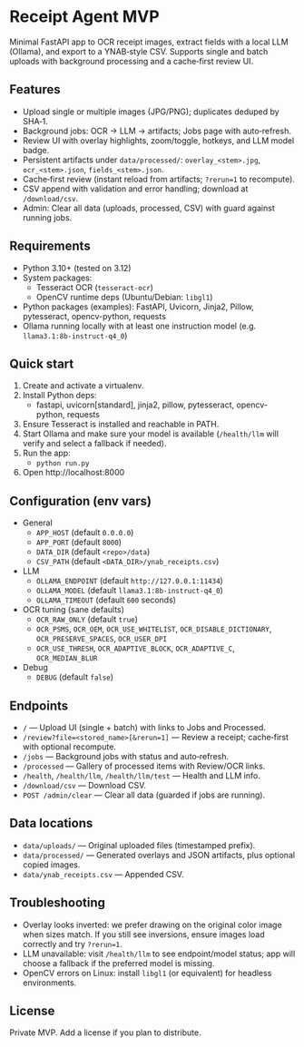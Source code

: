 # Receipt Agent MVP

Minimal FastAPI app to OCR receipt images, extract fields with a local LLM (Ollama), and export to a YNAB‑style CSV. Supports single and batch uploads with background processing and a cache‑first review UI.

## Features
- Upload single or multiple images (JPG/PNG); duplicates deduped by SHA‑1.
- Background jobs: OCR → LLM → artifacts; Jobs page with auto‑refresh.
- Review UI with overlay highlights, zoom/toggle, hotkeys, and LLM model badge.
- Persistent artifacts under `data/processed/`: `overlay_<stem>.jpg`, `ocr_<stem>.json`, `fields_<stem>.json`.
- Cache‑first review (instant reload from artifacts; `?rerun=1` to recompute).
- CSV append with validation and error handling; download at `/download/csv`.
- Admin: Clear all data (uploads, processed, CSV) with guard against running jobs.

## Requirements
- Python 3.10+ (tested on 3.12)
- System packages:
  - Tesseract OCR (`tesseract-ocr`)
  - OpenCV runtime deps (Ubuntu/Debian: `libgl1`)
- Python packages (examples): FastAPI, Uvicorn, Jinja2, Pillow, pytesseract, opencv-python, requests
- Ollama running locally with at least one instruction model (e.g. `llama3.1:8b-instruct-q4_0`)

## Quick start
1. Create and activate a virtualenv.
2. Install Python deps:
   - fastapi, uvicorn[standard], jinja2, pillow, pytesseract, opencv-python, requests
3. Ensure Tesseract is installed and reachable in PATH.
4. Start Ollama and make sure your model is available (`/health/llm` will verify and select a fallback if needed).
5. Run the app:
   - `python run.py`
6. Open http://localhost:8000

## Configuration (env vars)
- General
  - `APP_HOST` (default `0.0.0.0`)
  - `APP_PORT` (default `8000`)
  - `DATA_DIR` (default `<repo>/data`)
  - `CSV_PATH` (default `<DATA_DIR>/ynab_receipts.csv`)
- LLM
  - `OLLAMA_ENDPOINT` (default `http://127.0.0.1:11434`)
  - `OLLAMA_MODEL` (default `llama3.1:8b-instruct-q4_0`)
  - `OLLAMA_TIMEOUT` (default `600` seconds)
- OCR tuning (sane defaults)
  - `OCR_RAW_ONLY` (default `true`)
  - `OCR_PSMS`, `OCR_OEM`, `OCR_USE_WHITELIST`, `OCR_DISABLE_DICTIONARY`, `OCR_PRESERVE_SPACES`, `OCR_USER_DPI`
  - `OCR_USE_THRESH`, `OCR_ADAPTIVE_BLOCK`, `OCR_ADAPTIVE_C`, `OCR_MEDIAN_BLUR`
- Debug
  - `DEBUG` (default `false`)

## Endpoints
- `/` — Upload UI (single + batch) with links to Jobs and Processed.
- `/review?file=<stored_name>[&rerun=1]` — Review a receipt; cache‑first with optional recompute.
- `/jobs` — Background jobs with status and auto‑refresh.
- `/processed` — Gallery of processed items with Review/OCR links.
- `/health`, `/health/llm`, `/health/llm/test` — Health and LLM info.
- `/download/csv` — Download CSV.
- `POST /admin/clear` — Clear all data (guarded if jobs are running).

## Data locations
- `data/uploads/` — Original uploaded files (timestamped prefix).
- `data/processed/` — Generated overlays and JSON artifacts, plus optional copied images.
- `data/ynab_receipts.csv` — Appended CSV.

## Troubleshooting
- Overlay looks inverted: we prefer drawing on the original color image when sizes match. If you still see inversions, ensure images load correctly and try `?rerun=1`.
- LLM unavailable: visit `/health/llm` to see endpoint/model status; app will choose a fallback if the preferred model is missing.
- OpenCV errors on Linux: install `libgl1` (or equivalent) for headless environments.

## License
Private MVP. Add a license if you plan to distribute.

